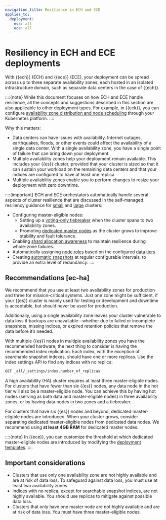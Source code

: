 ```yaml
---
navigation_title: Resilience in ECH and ECE
applies_to:
  deployment:
    ess: all
    ece: all
---
```


# Resiliency in ECH and ECE deployments

With {{ech}} (ECH) and {{ece}} (ECE), your deployment can be spread across up to three separate availability zones, each hosted in an isolated infrastructure domain, such as separate data centers in the case of {{ech}}.

::::{note}
While this document focuses on how ECH and ECE handle resilience, all the concepts and suggestions described in this section are also applicable to other deployment types. For example, in {{eck}}, you can configure [availability zone distribution and node scheduling](/deploy-manage/deploy/cloud-on-k8s/advanced-elasticsearch-node-scheduling.md) through your Kubernetes platform.
::::

Why this matters:

* Data centers can have issues with availability. Internet outages, earthquakes, floods, or other events could affect the availability of a single data center. With a single availability zone, you have a single point of failure that can bring down your deployment.
* Multiple availability zones help your deployment remain available. This includes your {{es}} cluster, provided that your cluster is sized so that it can sustain your workload on the remaining data centers and that your indices are configured to have at least one replica.
* Multiple availability zones enable you to perform changes to resize your deployment with zero downtime.

::::{important}
ECH and ECE orchestators automatically handle several aspects of cluster resilience that are discussed in the self-managed resiliency guidance for [small](./resilience-in-small-clusters.md) and [large](./resilience-in-larger-clusters.md) clusters:

* Configuring master-eligible nodes:
  * Setting up a [voting-only tiebreaker](/deploy-manage/distributed-architecture/clusters-nodes-shards/node-roles.md#voting-only-node) when the cluster spans to two availability zones.
  * Promoting [dedicated master nodes](/deploy-manage/distributed-architecture/clusters-nodes-shards/node-roles.md#dedicated-master-node) as the cluster grows to improve stability and fault tolerance.
* Enabling [shard allocation awareness](../../distributed-architecture/shard-allocation-relocation-recovery/shard-allocation-awareness.md) to maintain resilience during whole-zone failures.
* Automatically assigning [node roles](/deploy-manage/distributed-architecture/clusters-nodes-shards/node-roles.md) based on the configured [data tiers](/manage-data/lifecycle/data-tiers.md).
* Creating [automatic snapshots](/deploy-manage/tools/snapshot-and-restore.md) at regular configurable intervals, to provide an extra level of redundancy.
::::

## Recommendations [ec-ha]

We recommend that you use at least two availability zones for production and three for mission-critical systems. Just one zone might be sufficient, if your {{es}} cluster is mainly used for testing or development and downtime is acceptable, but should never be used for production.

Additionally, using a single availability zone leaves your cluster vulnerable to data loss if backups are unavailable—whether due to failed or incomplete snapshots, missing indices, or expired retention policies that remove the data before it’s needed.

With multiple {{es}} nodes in multiple availability zones you have the recommended hardware, the next thing to consider is having the recommended index replication. Each index, with the exception of searchable snapshot indexes, should have one or more replicas. Use the index settings API to find any indices with no replica:

```sh
GET _all/_settings/index.number_of_replicas
```

A high availability (HA) cluster requires at least three master-eligible nodes. For clusters that have fewer than six {{es}} nodes, any data node in the hot tier will also be a master-eligible node. You can achieve this by having hot nodes (serving as both data and master-eligible nodes) in three availability zones, or by having data nodes in two zones and a tiebreaker.

For clusters that have six {{es}} nodes and beyond, dedicated master-eligible nodes are introduced. When your cluster grows, consider separating dedicated master-eligible nodes from dedicated data nodes. We recommend using **at least 4GB RAM** for dedicated master nodes.

::::{note}
In {{ece}}, you can customize the threshold at which dedicated master-eligible nodes are introduced by modifying the [deployment templates](/deploy-manage/deploy/cloud-enterprise/deployment-templates.md).
::::

## Important considerations

* Clusters that use only one availability zone are not highly available and are at risk of data loss. To safeguard against data loss, you must use at least two availability zones.
* Indices with no replica, except for searchable snapshot indices, are not highly available. You should use replicas to mitigate against possible data loss.
* Clusters that only have one master node are not highly available and are at risk of data loss. You must have three master-eligible nodes.




